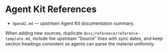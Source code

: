 # Agent Kit References

- `OpenAI.md` — upstream Agent Kit documentation summary.

When adding new sources, duplicate `docs/reference/reference-template.md`, include the upstream “Source” lines with sync dates, and keep section headings consistent so agents can parse the material uniformly.
